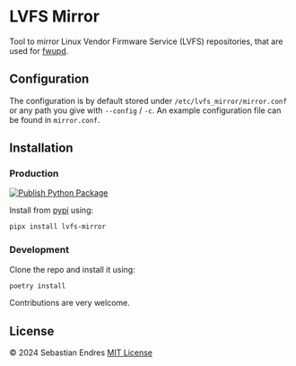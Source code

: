 # LVFS Mirror

Tool to mirror Linux Vendor Firmware Service (LVFS) repositories,
that are used for [fwupd](https://fwupd.org/).

## Configuration

The configuration is by default stored under `/etc/lvfs_mirror/mirror.conf`
or any path you give with `--config` / `-c`.
An example configuration file can be found in `mirror.conf`.

## Installation

### Production

[![Publish Python Package](https://github.com/sedrubal/lvfs-mirror/actions/workflows/python-publish.yml/badge.svg)](https://pypi.org/project/lvfs-mirror/)

Install from [pypi]() using:

```bash
pipx install lvfs-mirror
```

### Development

Clone the repo and install it using:

```bash
poetry install
```

Contributions are very welcome.

## License

© 2024 Sebastian Endres
[MIT License](LICENSE.txt)
